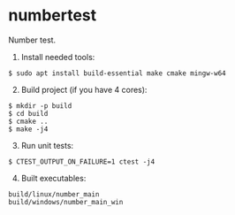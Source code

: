 # numbertest

Number test.

1. Install needed tools:

```
$ sudo apt install build-essential make cmake mingw-w64
```

2. Build project (if you have 4 cores):

```
$ mkdir -p build
$ cd build
$ cmake ..
$ make -j4
```

3. Run unit tests:

```
$ CTEST_OUTPUT_ON_FAILURE=1 ctest -j4
```

4. Built executables:

```
build/linux/number_main
build/windows/number_main_win
```

